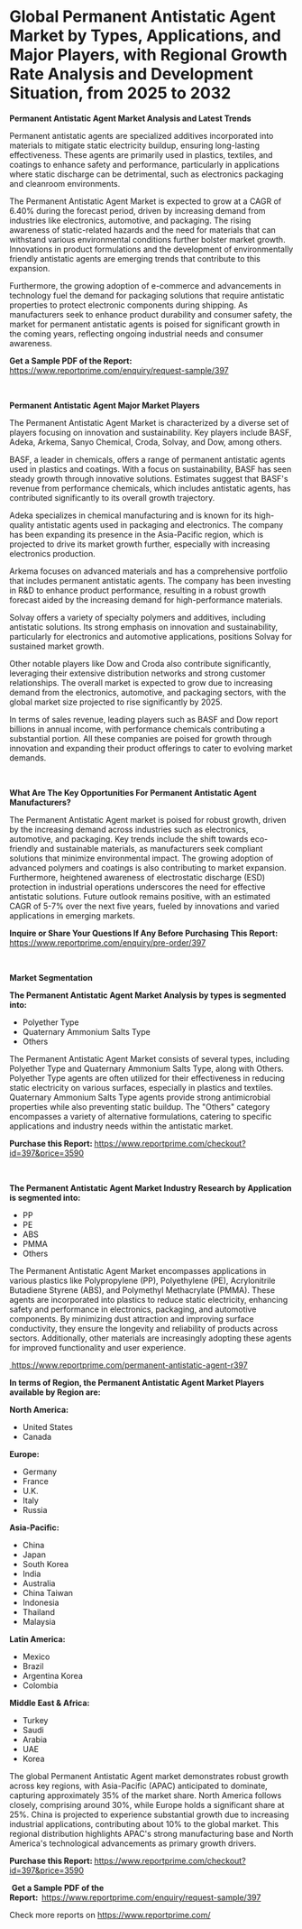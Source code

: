<p><h1>Global Permanent Antistatic Agent Market by Types, Applications, and Major Players, with Regional Growth Rate Analysis and Development Situation, from 2025 to 2032</h1></p><p><strong>Permanent Antistatic Agent Market Analysis and Latest Trends</strong></p>
<p><p>Permanent antistatic agents are specialized additives incorporated into materials to mitigate static electricity buildup, ensuring long-lasting effectiveness. These agents are primarily used in plastics, textiles, and coatings to enhance safety and performance, particularly in applications where static discharge can be detrimental, such as electronics packaging and cleanroom environments.</p><p>The Permanent Antistatic Agent Market is expected to grow at a CAGR of 6.40% during the forecast period, driven by increasing demand from industries like electronics, automotive, and packaging. The rising awareness of static-related hazards and the need for materials that can withstand various environmental conditions further bolster market growth. Innovations in product formulations and the development of environmentally friendly antistatic agents are emerging trends that contribute to this expansion. </p><p>Furthermore, the growing adoption of e-commerce and advancements in technology fuel the demand for packaging solutions that require antistatic properties to protect electronic components during shipping. As manufacturers seek to enhance product durability and consumer safety, the market for permanent antistatic agents is poised for significant growth in the coming years, reflecting ongoing industrial needs and consumer awareness.</p></p>
<p><strong>Get a Sample PDF of the Report:&nbsp;</strong> <a href="https://www.reportprime.com/enquiry/request-sample/397?utm_campaign=3538&utm_medium=2&utm_source=Github&utm_content=ia&utm_term=18032025&utm_id=permanent-antistatic-agent">https://www.reportprime.com/enquiry/request-sample/397</a></p>
<p>&nbsp;</p>
<p><strong>Permanent Antistatic Agent Major Market Players</strong></p>
<p><p>The Permanent Antistatic Agent Market is characterized by a diverse set of players focusing on innovation and sustainability. Key players include BASF, Adeka, Arkema, Sanyo Chemical, Croda, Solvay, and Dow, among others. </p><p>BASF, a leader in chemicals, offers a range of permanent antistatic agents used in plastics and coatings. With a focus on sustainability, BASF has seen steady growth through innovative solutions. Estimates suggest that BASF's revenue from performance chemicals, which includes antistatic agents, has contributed significantly to its overall growth trajectory.</p><p>Adeka specializes in chemical manufacturing and is known for its high-quality antistatic agents used in packaging and electronics. The company has been expanding its presence in the Asia-Pacific region, which is projected to drive its market growth further, especially with increasing electronics production.</p><p>Arkema focuses on advanced materials and has a comprehensive portfolio that includes permanent antistatic agents. The company has been investing in R&D to enhance product performance, resulting in a robust growth forecast aided by the increasing demand for high-performance materials.</p><p>Solvay offers a variety of specialty polymers and additives, including antistatic solutions. Its strong emphasis on innovation and sustainability, particularly for electronics and automotive applications, positions Solvay for sustained market growth.</p><p>Other notable players like Dow and Croda also contribute significantly, leveraging their extensive distribution networks and strong customer relationships. The overall market is expected to grow due to increasing demand from the electronics, automotive, and packaging sectors, with the global market size projected to rise significantly by 2025.</p><p>In terms of sales revenue, leading players such as BASF and Dow report billions in annual income, with performance chemicals contributing a substantial portion. All these companies are poised for growth through innovation and expanding their product offerings to cater to evolving market demands.</p></p>
<p>&nbsp;</p>
<p><strong>What Are The Key Opportunities For Permanent Antistatic Agent Manufacturers?</strong></p>
<p><p>The Permanent Antistatic Agent market is poised for robust growth, driven by the increasing demand across industries such as electronics, automotive, and packaging. Key trends include the shift towards eco-friendly and sustainable materials, as manufacturers seek compliant solutions that minimize environmental impact. The growing adoption of advanced polymers and coatings is also contributing to market expansion. Furthermore, heightened awareness of electrostatic discharge (ESD) protection in industrial operations underscores the need for effective antistatic solutions. Future outlook remains positive, with an estimated CAGR of 5-7% over the next five years, fueled by innovations and varied applications in emerging markets.</p></p>
<p><strong>Inquire or Share Your Questions If Any Before Purchasing This Report:</strong> <a href="https://www.reportprime.com/enquiry/pre-order/397?utm_campaign=3538&utm_medium=2&utm_source=Github&utm_content=ia&utm_term=18032025&utm_id=permanent-antistatic-agent">https://www.reportprime.com/enquiry/pre-order/397</a></p>
<p>&nbsp;</p>
<p><strong>Market Segmentation</strong></p>
<p><strong>The Permanent Antistatic Agent Market Analysis by types is segmented into:</strong></p>
<p><ul><li>Polyether Type</li><li>Quaternary Ammonium Salts Type</li><li>Others</li></ul></p>
<p><p>The Permanent Antistatic Agent Market consists of several types, including Polyether Type and Quaternary Ammonium Salts Type, along with Others. Polyether Type agents are often utilized for their effectiveness in reducing static electricity on various surfaces, especially in plastics and textiles. Quaternary Ammonium Salts Type agents provide strong antimicrobial properties while also preventing static buildup. The "Others" category encompasses a variety of alternative formulations, catering to specific applications and industry needs within the antistatic market.</p></p>
<p><strong>Purchase this Report:&nbsp;</strong><a href="https://www.reportprime.com/checkout?id=397&price=3590&utm_campaign=3538&utm_medium=2&utm_source=Github&utm_content=ia&utm_term=18032025&utm_id=permanent-antistatic-agent">https://www.reportprime.com/checkout?id=397&price=3590</a></p>
<p>&nbsp;</p>
<p><strong>The Permanent Antistatic Agent Market Industry Research by Application is segmented into:</strong></p>
<p><ul><li>PP</li><li>PE</li><li>ABS</li><li>PMMA</li><li>Others</li></ul></p>
<p><p>The Permanent Antistatic Agent Market encompasses applications in various plastics like Polypropylene (PP), Polyethylene (PE), Acrylonitrile Butadiene Styrene (ABS), and Polymethyl Methacrylate (PMMA). These agents are incorporated into plastics to reduce static electricity, enhancing safety and performance in electronics, packaging, and automotive components. By minimizing dust attraction and improving surface conductivity, they ensure the longevity and reliability of products across sectors. Additionally, other materials are increasingly adopting these agents for improved functionality and user experience.</p></p>
<p><a href="https://www.reportprime.com/permanent-antistatic-agent-r397?utm_campaign=3538&utm_medium=2&utm_source=Github&utm_content=ia&utm_term=18032025&utm_id=permanent-antistatic-agent">&nbsp;https://www.reportprime.com/permanent-antistatic-agent-r397</a></p>
<p><strong>In terms of Region, the Permanent Antistatic Agent Market Players available by Region are:</strong></p>
<p>
    <p> <strong> North America: </strong>
        <ul>
            <li>United States</li>
            <li>Canada</li>
        </ul>
        </p> 
    <p> <strong> Europe: </strong>
        <ul>
            <li>Germany</li>
            <li>France</li>
            <li>U.K.</li>
            <li>Italy</li>
            <li>Russia</li>
        </ul>
        </p> 
    <p> <strong> Asia-Pacific: </strong>
        <ul>
            <li>China</li>
            <li>Japan</li>
            <li>South Korea</li>
            <li>India</li>
            <li>Australia</li>
            <li>China Taiwan</li>
            <li>Indonesia</li>
            <li>Thailand</li>
            <li>Malaysia</li>
        </ul>
        </p> 
    <p> <strong> Latin America: </strong>
        <ul>
            <li>Mexico</li>
            <li>Brazil</li>
            <li>Argentina Korea</li>
            <li>Colombia</li>
        </ul>
        </p> 
    <p> <strong> Middle East & Africa: </strong>
        <ul>
            <li>Turkey</li>
            <li>Saudi</li>
            <li>Arabia</li>
            <li>UAE</li>
            <li>Korea</li>
        </ul>
    </p>
    </p>
<p><p>The global Permanent Antistatic Agent market demonstrates robust growth across key regions, with Asia-Pacific (APAC) anticipated to dominate, capturing approximately 35% of the market share. North America follows closely, comprising around 30%, while Europe holds a significant share at 25%. China is projected to experience substantial growth due to increasing industrial applications, contributing about 10% to the global market. This regional distribution highlights APAC's strong manufacturing base and North America's technological advancements as primary growth drivers.</p></p>
<p><strong>Purchase this Report: </strong><a href="https://www.reportprime.com/checkout?id=397&price=3590&utm_campaign=3538&utm_medium=2&utm_source=Github&utm_content=ia&utm_term=18032025&utm_id=permanent-antistatic-agent">https://www.reportprime.com/checkout?id=397&price=3590</a></p>
<p>&nbsp;<strong>Get a Sample PDF of the Report:&nbsp;&nbsp;</strong><a href="https://www.reportprime.com/enquiry/request-sample/397?utm_campaign=3538&utm_medium=2&utm_source=Github&utm_content=ia&utm_term=18032025&utm_id=permanent-antistatic-agent">https://www.reportprime.com/enquiry/request-sample/397</a></p>
<p><strong></strong></p>
<p>Check more reports on <a href="https://www.reportprime.com/?utm_campaign=3538&utm_medium=2&utm_source=Github&utm_content=ia&utm_term=18032025&utm_id=permanent-antistatic-agent">https://www.reportprime.com/</a></p>
